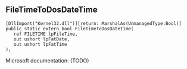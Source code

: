 ## FileTimeToDosDateTime

```
[DllImport("Kernel32.dll")][return: MarshalAs(UnmanagedType.Bool)]
public static extern bool FileTimeToDosDateTime(
   ref FILETIME lpFileTime,
   out ushort lpFatDate,
   out ushort lpFatTime
);
```

Microsoft documentation: (TODO)
